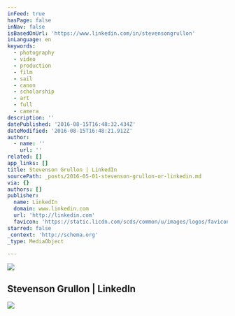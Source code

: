 ```yaml
---
inFeed: true
hasPage: false
inNav: false
isBasedOnUrl: 'https://www.linkedin.com/in/stevensongrullon'
inLanguage: en
keywords:
  - photography
  - video
  - production
  - film
  - sail
  - canon
  - scholarship
  - art
  - full
  - camera
description: ''
datePublished: '2016-08-15T16:48:32.434Z'
dateModified: '2016-08-15T16:48:21.912Z'
author:
  - name: ''
    url: ''
related: []
app_links: []
title: Stevenson Grullon | LinkedIn
sourcePath: _posts/2016-05-01-stevenson-grullon-or-linkedin.md
via: {}
authors: []
publisher:
  name: LinkedIn
  domain: www.linkedin.com
  url: 'http://linkedin.com'
  favicon: 'https://static.licdn.com/scds/common/u/images/logos/favicons/v1/favicon.ico'
starred: false
_context: 'http://schema.org'
_type: MediaObject

---
```

![](https://the-grid-user-content.s3-us-west-2.amazonaws.com/4f1a3f70-ec4e-4c3d-b270-3e768a276e99.jpg)

  
<article style=""><h1>Stevenson Grullon | LinkedIn</h1><img src="https://s3-us-west-2.amazonaws.com/the-grid-img/p/034103b4ae73d1324dffc340471cd8cdb83a7d41.jpg" /></article>